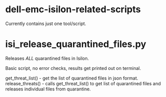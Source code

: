 # dell-emc-isilon-related-scripts

Currently contains just one tool/script.

# isi_release_quarantined_files.py
Releases _ALL_ quarantined files in Isilon. 

Basic script, no error checks, results get printed out on terminal. 

get_threat_list() - get the list of quarantined files in json format.
release_threats() - calls get_threat_list() to get list of quarantined files and releases individual files from quarantine.
